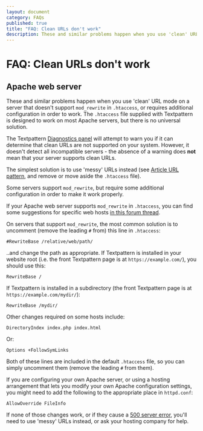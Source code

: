 ```yaml
---
layout: document
category: FAQs
published: true
title: "FAQ: Clean URLs don't work"
description: These and similar problems happen when you use 'clean' URL mode on a server that doesn't support mod_rewrite in .htaccess.
---
```


# FAQ: Clean URLs don't work

## Apache web server

These and similar problems happen when you use 'clean' URL mode on a server that doesn't support `mod_rewrite` in `.htaccess`, or requires additional configuration in order to work. The `.htaccess` file supplied with Textpattern is designed to work on most Apache servers, but there is no universal solution.

The Textpattern [Diagnostics panel](https://docs.textpattern.com/administration/diagnostics-panel) will attempt to warn you if it can determine that clean URLs are not supported on your system. However, it doesn't detect all incompatible servers - the absence of a warning does **not** mean that your server supports clean URLs.

The simplest solution is to use 'messy' URLs instead (see [Article URL pattern](https://docs.textpattern.com/administration/preferences-panel#article-url-pattern), and remove or move aside the `.htaccess` file).

Some servers support `mod_rewrite`, but require some additional configuration in order to make it work properly.

If your Apache web server supports `mod_rewrite` in `.htaccess`, you can find some suggestions for specific web hosts [in this forum thread](https://forum.textpattern.io/viewtopic.php?id=7702).

On servers that support `mod_rewrite`, the most common solution is to uncomment (remove the leading `#` from) this line in `.htaccess`:

~~~ apacheconf
#RewriteBase /relative/web/path/
~~~

..and change the path as appropriate. If Textpattern is installed in your website root (i.e. the front Textpattern page is at `https://example.com/`), you should use this:

~~~ apacheconf
RewriteBase /
~~~

If Textpattern is installed in a subdirectory (the front Textpattern page is at `https://example.com/mydir/`):

~~~ apacheconf
RewriteBase /mydir/
~~~

Other changes required on some hosts include:

~~~ apacheconf
DirectoryIndex index.php index.html
~~~

Or:

~~~ apacheconf
Options +FollowSymLinks
~~~

Both of these lines are included in the default `.htaccess` file, so you can simply uncomment them (remove the leading `#` from them).

If you are configuring your own Apache server, or using a hosting arrangement that lets you modify your own Apache configuration settings, you might need to add the following to the appropriate place in `httpd.conf`:

~~~ apacheconf
AllowOverride FileInfo
~~~

If none of those changes work, or if they cause a [500 server error](https://developer.mozilla.org/en-US/docs/Web/HTTP/Status/500), you'll need to use 'messy' URLs instead, or ask your hosting company for help.
